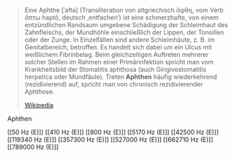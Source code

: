 > Eine Aphthe [ˈaftə] (Transliteration von altgriechisch ἄφθη, vom Verb ἅπτω haptō, deutsch ‚entfachen‘) ist eine schmerzhafte, von einem entzündlichen Randsaum umgebene Schädigung der Schleimhaut des Zahnfleischs, der Mundhöhle einschließlich der Lippen, der Tonsillen oder der Zunge. In Einzelfällen sind andere Schleimhäute, z. B. im Genitalbereich, betroffen. Es handelt sich dabei um ein Ulcus mit weißlichem Fibrinbelag. Beim gleichzeitigen Auftreten mehrerer solcher Stellen im Rahmen einer Primärinfektion spricht man vom Krankheitsbild der Stomatitis aphthosa (auch Gingivostomatitis herpetica oder Mundfäule). Treten **Aphthen** häufig wiederkehrend (rezidivierend) auf, spricht man von chronisch rezidivierender Aphthose.
>
> [Wikipedia](https://de.wikipedia.org/wiki/Aphthe)

Aphthen

[[50 Hz (E)]]
[[410 Hz (E)]]
[[800 Hz (E)]]
[[5170 Hz (E)]]
[[42500 Hz (E)]]
[[119340 Hz (E)]]
[[357300 Hz (E)]]
[[527000 Hz (E)]]
[[662710 Hz (E)]]
[[789000 Hz (E)]]